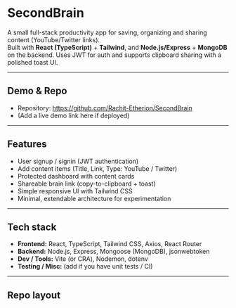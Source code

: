 # SecondBrain

A small full-stack productivity app for saving, organizing and sharing content (YouTube/Twitter links).  
Built with **React (TypeScript)** + **Tailwind**, and **Node.js/Express** + **MongoDB** on the backend. Uses JWT for auth and supports clipboard sharing with a polished toast UI.

---

## Demo & Repo
- Repository: https://github.com/Rachit-Etherion/SecondBrain
- (Add a live demo link here if deployed)

---

## Features

- User signup / signin (JWT authentication)  
- Add content items (Title, Link, Type: YouTube / Twitter)  
- Protected dashboard with content cards  
- Shareable brain link (copy-to-clipboard + toast)  
- Simple responsive UI with Tailwind CSS  
- Minimal, extendable architecture for experimentation

---

## Tech stack

- **Frontend:** React, TypeScript, Tailwind CSS, Axios, React Router  
- **Backend:** Node.js, Express, Mongoose (MongoDB), jsonwebtoken  
- **Dev / Tools:** Vite (or CRA), Nodemon, dotenv  
- **Testing / Misc:** (add if you have unit tests / CI)

---

## Repo layout

